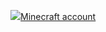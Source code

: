 <a href="#"><img src="https://raw.githubusercontent.com/fff-net/HHH/main/imgsrc/mc-ico.png">Minecraft account</a>
